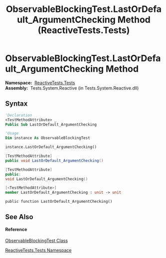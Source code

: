 ﻿---
title: ObservableBlockingTest.LastOrDefault_ArgumentChecking Method  (ReactiveTests.Tests)
TOCTitle: LastOrDefault_ArgumentChecking Method
ms:assetid: M:ReactiveTests.Tests.ObservableBlockingTest.LastOrDefault_ArgumentChecking
ms:mtpsurl: https://msdn.microsoft.com/en-us/library/reactivetests.tests.observableblockingtest.lastordefault_argumentchecking(v=VS.103)
ms:contentKeyID: 36619997
ms.date: 06/28/2011
mtps_version: v=VS.103
f1_keywords:
- ReactiveTests.Tests.ObservableBlockingTest.LastOrDefault_ArgumentChecking
dev_langs:
- CSharp
- JScript
- VB
- FSharp
- c++
---

# ObservableBlockingTest.LastOrDefault\_ArgumentChecking Method

**Namespace:**  [ReactiveTests.Tests](hh289046\(v=vs.103\).md)  
**Assembly:**  Tests.System.Reactive (in Tests.System.Reactive.dll)

## Syntax

``` vb
'Declaration
<TestMethodAttribute> _
Public Sub LastOrDefault_ArgumentChecking
```

``` vb
'Usage
Dim instance As ObservableBlockingTest

instance.LastOrDefault_ArgumentChecking()
```

``` csharp
[TestMethodAttribute]
public void LastOrDefault_ArgumentChecking()
```

``` c++
[TestMethodAttribute]
public:
void LastOrDefault_ArgumentChecking()
```

``` fsharp
[<TestMethodAttribute>]
member LastOrDefault_ArgumentChecking : unit -> unit 
```

``` jscript
public function LastOrDefault_ArgumentChecking()
```

## See Also

#### Reference

[ObservableBlockingTest Class](hh315164\(v=vs.103\).md)

[ReactiveTests.Tests Namespace](hh289046\(v=vs.103\).md)

